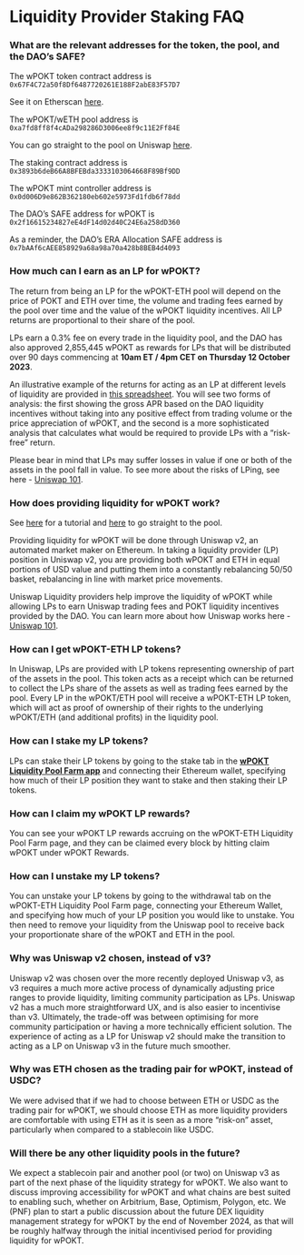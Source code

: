 # Liquidity Provider Staking FAQ

### What are the relevant addresses for the token, the pool, and the DAO’s SAFE? <a href="#what-are-the-relevant-addresses-for-the-token-the-pool-and-the-daos-safe" id="what-are-the-relevant-addresses-for-the-token-the-pool-and-the-daos-safe"></a>

The wPOKT token contract address is `0x67F4C72a50f8Df6487720261E188F2abE83F57D7`

See it on Etherscan [here](https://etherscan.io/token/0x67f4c72a50f8df6487720261e188f2abe83f57d7).

The wPOKT/wETH pool address is `0xa7fd8ff8f4cADa298286D3006ee8f9c11E2Ff84E`

You can go straight to the pool on Uniswap [here](https://v2.info.uniswap.org/pair/0xa7fd8ff8f4cada298286d3006ee8f9c11e2ff84e).

The staking contract address is `0x3893b6deB66A8BFEBda3333103064668F89Bf9DD`

The wPOKT mint controller address is `0x0d006D9e862B362180eb602e5973Fd1fdb6f78dd`

The DAO’s SAFE address for wPOKT is `0x2f16615234827eE4dF14d02d40C24E6a258dD360`

As a reminder, the DAO’s ERA Allocation SAFE address is `0x7bAAf6cAEE858929a68a98a70a428b8BEB4d4093`

### How much can I earn as an LP for wPOKT? <a href="#how-much-can-i-earn-as-an-lp-for-wpokt" id="how-much-can-i-earn-as-an-lp-for-wpokt"></a>

The return from being an LP for the wPOKT-ETH pool will depend on the price of POKT and ETH over time, the volume and trading fees earned by the pool over time and the value of the wPOKT liquidity incentives. All LP returns are proportional to their share of the pool.

LPs earn a 0.3% fee on every trade in the liquidity pool, and the DAO has also approved 2,855,445 wPOKT as rewards for LPs that will be distributed over 90 days commencing at **10am ET / 4pm CET on Thursday 12 October 2023**.

An illustrative example of the returns for acting as an LP at different levels of liquidity are provided in [this spreadsheet](https://docs.google.com/spreadsheets/d/1rYnm7YBuj\_b3Q9Ze8dAK-A6u6R149aadZEaYiyw9g5o/edit#gid=2001861994). You will see two forms of analysis: the first showing the gross APR based on the DAO liquidity incentives without taking into any positive effect from trading volume or the price appreciation of wPOKT, and the second is a more sophisticated analysis that calculates what would be required to provide LPs with a “risk-free” return.

Please bear in mind that LPs may suffer losses in value if one or both of the assets in the pool fall in value. To see more about the risks of LPing, see here - [Uniswap 101](https://blog.uniswap.org/what-is-uniswap).

### How does providing liquidity for wPOKT work? <a href="#how-does-providing-liquidity-for-wpokt-work" id="how-does-providing-liquidity-for-wpokt-work"></a>

See [here](broken-reference) for a tutorial and [here](https://v2.info.uniswap.org/pair/0xa7fd8ff8f4cada298286d3006ee8f9c11e2ff84e) to go straight to the pool.

Providing liquidity for wPOKT will be done through Uniswap v2, an automated market maker on Ethereum. In taking a liquidity provider (LP) position in Uniswap v2, you are providing both wPOKT and ETH in equal portions of USD value and putting them into a constantly rebalancing 50/50 basket, rebalancing in line with market price movements.

Uniswap Liquidity providers help improve the liquidity of wPOKT while allowing LPs to earn Uniswap trading fees and POKT liquidity incentives provided by the DAO. You can learn more about how Uniswap works here - [Uniswap 101](https://blog.uniswap.org/what-is-uniswap).

### How can I get wPOKT-ETH LP tokens? <a href="#how-can-i-get-wpokt-eth-lp-tokens" id="how-can-i-get-wpokt-eth-lp-tokens"></a>

In Uniswap, LPs are provided with LP tokens representing ownership of part of the assets in the pool. This token acts as a receipt which can be returned to collect the LPs share of the assets as well as trading fees earned by the pool. Every LP in the wPOKT/ETH pool will receive a wPOKT-ETH LP token, which will act as proof of ownership of their rights to the underlying wPOKT/ETH (and additional profits) in the liquidity pool.

### How can I stake my LP tokens? <a href="#how-can-i-stake-my-lp-tokens" id="how-can-i-stake-my-lp-tokens"></a>

LPs can stake their LP tokens by going to the stake tab in the [**wPOKT Liquidity Pool Farm app**](https://stake.wpokt.network/) and connecting their Ethereum wallet, specifying how much of their LP position they want to stake and then staking their LP tokens.

### How can I claim my wPOKT LP rewards? <a href="#how-can-i-claim-my-wpokt-lp-rewards" id="how-can-i-claim-my-wpokt-lp-rewards"></a>

You can see your wPOKT LP rewards accruing on the wPOKT-ETH Liquidity Pool Farm page, and they can be claimed every block by hitting claim wPOKT under wPOKT Rewards.

### How can I unstake my LP tokens? <a href="#how-can-i-unstake-my-lp-tokens" id="how-can-i-unstake-my-lp-tokens"></a>

You can unstake your LP tokens by going to the withdrawal tab on the wPOKT-ETH Liquidity Pool Farm page, connecting your Ethereum Wallet, and specifying how much of your LP position you would like to unstake. You then need to remove your liquidity from the Uniswap pool to receive back your proportionate share of the wPOKT and ETH in the pool.

### Why was Uniswap v2 chosen, instead of v3? <a href="#why-was-uniswap-v2-chosen-instead-of-v3" id="why-was-uniswap-v2-chosen-instead-of-v3"></a>

Uniswap v2 was chosen over the more recently deployed Uniswap v3, as v3 requires a much more active process of dynamically adjusting price ranges to provide liquidity, limiting community participation as LPs. Uniswap v2 has a much more straightforward UX, and is also easier to incentivise than v3. Ultimately, the trade-off was between optimising for more community participation or having a more technically efficient solution. The experience of acting as a LP for Uniswap v2 should make the transition to acting as a LP on Uniswap v3 in the future much smoother.

### Why was ETH chosen as the trading pair for wPOKT, instead of USDC? <a href="#why-was-eth-chosen-as-the-trading-pair-for-wpokt-instead-of-usdc" id="why-was-eth-chosen-as-the-trading-pair-for-wpokt-instead-of-usdc"></a>

We were advised that if we had to choose between ETH or USDC as the trading pair for wPOKT, we should choose ETH as more liquidity providers are comfortable with using ETH as it is seen as a more “risk-on” asset, particularly when compared to a stablecoin like USDC.

### Will there be any other liquidity pools in the future? <a href="#will-there-be-any-other-liquidity-pools-in-the-future" id="will-there-be-any-other-liquidity-pools-in-the-future"></a>

We expect a stablecoin pair and another pool (or two) on Uniswap v3 as part of the next phase of the liquidity strategy for wPOKT. We also want to discuss improving accessibility for wPOKT and what chains are best suited to enabling such, whether on Arbitrium, Base, Optimism, Polygon, etc. We (PNF) plan to start a public discussion about the future DEX liquidity management strategy for wPOKT by the end of November 2024, as that will be roughly halfway through the initial incentivised period for providing liquidity for wPOKT.
